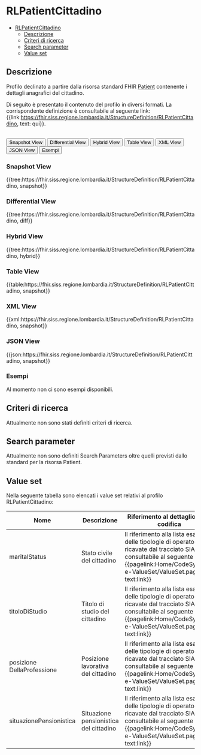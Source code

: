 # RLPatientCittadino

- [RLPatientCittadino](#rlpatientcittadino)
  - [Descrizione](#descrizione)
  - [Criteri di ricerca](#criteri-di-ricerca)
  - [Search parameter](#search-parameter)
  - [Value set](#value-set)

## Descrizione

Profilo declinato a partire dalla risorsa standard FHIR [Patient](http://hl7.org/fhir/R4/patient.html) contenente i dettagli anagrafici del cittadino.

Di seguito è presentato il contenuto del profilo in diversi formati. La corrispondente definizione è consultabile al seguente link: {{link:https://fhir.siss.regione.lombardia.it/StructureDefinition/RLPatientCittadino, text: qui}}.

<br>
<div class="tab">
 <button class="tablinks active" onclick="openTab(event, 'Snapshot View')">Snapshot View</button>
  <button class="tablinks" onclick="openTab(event, 'Differential View')">Differential View</button>
  <button class="tablinks" onclick="openTab(event, 'Hybrid View')">Hybrid View</button>
   <button class="tablinks" onclick="openTab(event, 'Table View')">Table View</button>
   <button class="tablinks" onclick="openTab(event, 'XML View')">XML View</button>
  <button class="tablinks" onclick="openTab(event, 'JSON View')">JSON View</button>
  <button class="tablinks" onclick="openTab(event, 'Esempi')">Esempi</button>
</div>

<div id="Snapshot View" class="tabcontent" style="display:block">
  <h3>Snapshot View</h3>
{{tree:https://fhir.siss.regione.lombardia.it/StructureDefinition/RLPatientCittadino, snapshot}}
</div>

<div id="Differential View" class="tabcontent">
  <h3>Differential View</h3>
{{tree:https://fhir.siss.regione.lombardia.it/StructureDefinition/RLPatientCittadino, diff}}
</div>

<div id="Hybrid View" class="tabcontent">
  <h3>Hybrid View</h3>
{{tree:https://fhir.siss.regione.lombardia.it/StructureDefinition/RLPatientCittadino, hybrid}}
</div>

<div id="Table View" class="tabcontent">
  <h3>Table View</h3>
{{table:https://fhir.siss.regione.lombardia.it/StructureDefinition/RLPatientCittadino, snapshot}}
</div>

<div id="XML View" class="tabcontent">
  <h3>XML View</h3>
{{xml:https://fhir.siss.regione.lombardia.it/StructureDefinition/RLPatientCittadino, snapshot}}
</div>

<div id="JSON View" class="tabcontent">
  <h3>JSON View</h3>
{{json:https://fhir.siss.regione.lombardia.it/StructureDefinition/RLPatientCittadino, snapshot}}
</div>

<div id="Esempi" class="tabcontent">
  <h3>Esempi</h3>
Al momento non ci sono esempi disponibili.
<br>
</div>

<!-- ===================================================FINE SEZIONE=================================================== -->

## Criteri di ricerca
Attualmente non sono stati definiti criteri di ricerca.

<!-- ===================================================FINE SEZIONE=================================================== -->

## Search parameter
Attualmente non sono definiti Search Parameters oltre quelli previsti dallo standard per la risorsa Patient.

<!-- ===================================================FINE SEZIONE=================================================== -->

## Value set
Nella seguente tabella sono elencati i value set relativi al profilo RLPatientCittadino:

| Nome | Descrizione | Riferimento al dettaglio della codifica |
|---|---|---|
| maritalStatus | Stato civile del cittadino | Il riferimento alla lista esaustiva delle tipologie di operatore ADI ricavate dal tracciato SIAD 1 è consultabile al seguente  {{pagelink:Home/CodeSystem-e-ValueSet/ValueSet.page.md, text:link}} |
| titoloDiStudio | Titolo di studio del cittadino | Il riferimento alla lista esaustiva delle tipologie di operatore ADI ricavate dal tracciato SIAD 1 è consultabile al seguente   {{pagelink:Home/CodeSystem-e-ValueSet/ValueSet.page.md, text:link}} |
| posizione DellaProfessione | Posizione lavorativa del cittadino | Il riferimento alla lista esaustiva delle tipologie di operatore ADI ricavate dal tracciato SIAD 1 è consultabile al seguente {{pagelink:Home/CodeSystem-e-ValueSet/ValueSet.page.md, text:link}} |
| situazionePensionistica | Situazione pensionistica del cittadino | Il riferimento alla lista esaustiva delle tipologie di operatore ADI ricavate dal tracciato SIAD 1 è consultabile al seguente {{pagelink:Home/CodeSystem-e-ValueSet/ValueSet.page.md, text:link}} |
